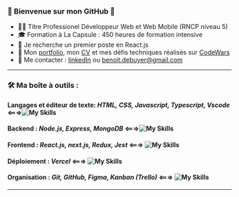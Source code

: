 
### 👋 Bienvenue sur mon GitHub 👋
- :man_student: Titre Professionel Développeur Web et Web Mobile (RNCP niveau 5)
- :mortar_board: Formation à La Capsule : 450 heures de formation intensive
- 👯 Je recherche un premier poste en React.js
- :pushpin: Mon [portfolio](talentsenaction.fr), mon [CV](talentsenaction.fr) et mes défis techniques réalisés sur [CodeWars](https://www.codewars.com/users/debuyer)
- :newspaper: Me contacter : [linkedIn](https://www.linkedin.com/in/benoitdebuyer/) ou benoit.debuyer@gmail.com
-----------------
### :hammer_and_wrench: Ma boîte à outils :
#### Langages et éditeur de texte: *HTML, CSS, Javascript, Typescript, Vscode* <===>![My Skills](https://skillicons.dev/icons?i=html,css,js,ts,vscode)

#### Backend :  *Node.js, Express, MongoDB* <===>![My Skills](https://skillicons.dev/icons?i=nodejs,express,mongodb) 

#### Frontend : *React.js, next.js, Redux, Jest*   <===>    ![My Skills](https://skillicons.dev/icons?i=react,nextjs,redux,jest)

#### Déploiement : *Vercel* <===> ![My Skills](https://skillicons.dev/icons?i=vercel)


#### Organisation : *Git, GitHub, Figma, Kanban (Trello)* <===> ![My Skills](https://skillicons.dev/icons?i=git,github,figma)
-----------------
